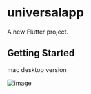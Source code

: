 # universalapp

A new Flutter project.

## Getting Started

mac desktop version


![image](https://github.com/user-attachments/assets/48637bc2-9e5a-4d94-8dfb-6f2e37cf7d53)

